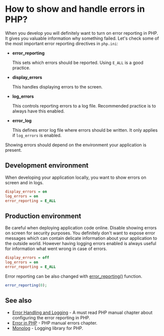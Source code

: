 # How to show and handle errors in PHP?

When you develop you will definitely want to turn on error reporting in PHP. It
gives you valuable information why something failed. Let's check some of the most
important error reporting directives in `php.ini`:

* **error_reporting**

    This sets which errors should be reported. Using `E_ALL` is a good practice.

* **display_errors**

    This handles displaying errors to the screen.

* **log_errors**

    This controls reporting errors to a log file. Recommended practice is to
    always have this enabled.

* **error_log**

    This defines error log file where errors should be written. It only applies
    if `log_errors` is enabled.

Showing errors should depend on the environment your application is present.

## Development environment

When developing your application locally, you want to show errors on screen and
in logs.

```ini
display_errors = on
log_errors = on
error_reporting = E_ALL
```

## Production environment

Be careful when deploying application code online. Disable showing errors on
screen for security purposes. You definitely don't want to expose error messages
which can contain delicate information about your application to the outside
world. However having logging errors enabled is always useful for information
what went wrong in case of errors.

```ini
display_errors = off
log_errors = on
error_reporting = E_ALL
```

Error reporting can be also changed with
[error_reporting()](http://php.net/manual/en/function.error-reporting.php) function.

```php
error_reporting(0);
```

## See also

* [Error Handling and Logging](http://php.net/manual/en/book.errorfunc.php) - A
  must read PHP manual chapter about configuring the error reporting in PHP.
* [Error in PHP](http://php.net/manual/en/language.errors.php) - PHP manual errors
  chapter.
* [Monolog](https://github.com/Seldaek/monolog) - Logging library for PHP.
